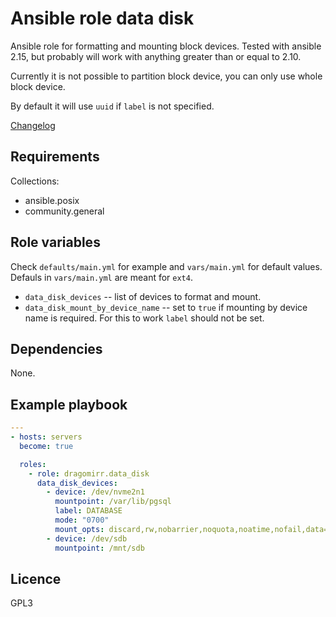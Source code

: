 # Ansible role data disk

Ansible role for formatting and mounting block devices. Tested with ansible 2.15, but probably will work with anything greater than or equal to 2.10.

Currently it is not possible to partition block device, you can only use whole block device.

By default it will use `uuid` if `label` is not specified.


[Changelog](./CHANGELOG.md)

## Requirements

Collections:

  * ansible.posix
  * community.general

## Role variables

Check `defaults/main.yml` for example and `vars/main.yml` for default values. Defauls in `vars/main.yml` are meant for `ext4`.

  * `data_disk_devices` -- list of devices to format and mount.
  * `data_disk_mount_by_device_name` -- set to `true` if mounting by device name is required. For this to work `label` should not be set.

## Dependencies

None.

## Example playbook

```yaml
---
- hosts: servers
  become: true

  roles:
    - role: dragomirr.data_disk
      data_disk_devices:
        - device: /dev/nvme2n1
          mountpoint: /var/lib/pgsql
          label: DATABASE
          mode: "0700"
          mount_opts: discard,rw,nobarrier,noquota,noatime,nofail,data=writeback,commit=60
        - device: /dev/sdb
          mountpoint: /mnt/sdb
```

## Licence

GPL3